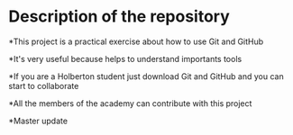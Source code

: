 # Description of the repository

*This project is a practical exercise about how to use Git and GitHub

*It's very useful because helps to understand importants tools

*If you are a Holberton student just download Git and GitHub and you can start to collaborate

*All the members of the academy can contribute with this project

*Master update
